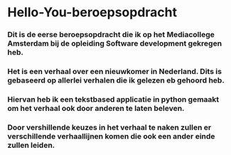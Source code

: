 # Hello-You-beroepsopdracht
### Dit is de eerse beroepsopdracht die ik op het Mediacollege Amsterdam bij de opleiding Software development gekregen heb.
### Het is een verhaal over een nieuwkomer in Nederland. Dits is gebaseerd op allerlei verhalen die ik gelezen eb gehoord heb. 
### Hiervan heb ik een tekstbased applicatie in python gemaakt om het verhaal ook door anderen te laten beleven. 
### Door vershillende keuzes in het verhaal te naken zullen er verschillende verhaallijnen komen die ook een ander einde zullen leiden.
